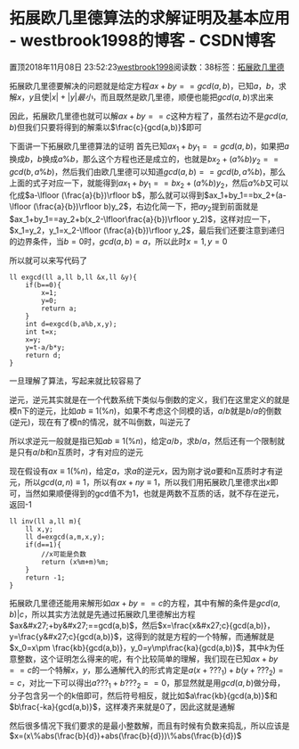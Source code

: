 # 拓展欧几里德算法的求解证明及基本应用 - westbrook1998的博客 - CSDN博客





置顶2018年11月08日 23:52:23[westbrook1998](https://me.csdn.net/westbrook1998)阅读数：38标签：[拓展欧几里德](https://so.csdn.net/so/search/s.do?q=拓展欧几里德&t=blog)








拓展欧几里德要解决的问题就是给定方程$ax+by==gcd(a,b)$，已知$a，b$，求解$x，y$且使$|x|+|y|最小$，而且既然是欧几里德，顺便也能把$gcd(a,b)$求出来

因此，拓展欧几里德也就可以解$ax+by==c$这种方程了，虽然右边不是$gcd(a,b)$但我们只要将得到的解乘以$\frac{c}{gcd(a,b)}$即可

下面讲一下拓展欧几里德算法的证明
首先已知$ax_1+by_1==gcd(a,b)$，如果把$a$换成$b$，$b$换成$a\%b$，那么这个方程也还是成立的，也就是$bx_2+(a\%b)y_2==gcd(b,a\%b)$，然后我们由欧几里德可以知道$gcd(a,b)==gcd(b,a\%b)$，那么上面的式子对应一下，就能得到$ax_1+by_1==bx_2+(a\%b)y_2$，然后$a\%b$又可以化成$a-\lfloor (\frac{a}{b})\rfloor b$，那么就可以得到$ax_1+by_1==bx_2+(a-\lfloor (\frac{a}{b})\rfloor b)y_2$，右边化简一下，把$ay_2$提到前面就是$ax_1+by_1==ay_2+b(x_2-\lfloor\frac{a}{b})\rfloor y_2)$，这样对应一下，$x_1=y_2，y_1=x_2-\lfloor (\frac{a}{b})\rfloor y_2$，最后我们还要注意到递归的边界条件，当$b=0$时，$gcd(a,b)=a$，所以此时$x=1,y=0$

所以就可以来写代码了

```
ll exgcd(ll a,ll b,ll &x,ll &y){
	if(b==0){
		x=1;
		y=0;
		return a;
	}
	int d=exgcd(b,a%b,x,y);
	int t=x;
	x=y;
	y=t-a/b*y;
	return d;
}
```

一旦理解了算法，写起来就比较容易了

逆元，逆元其实就是在一个代数系统下类似与倒数的定义，我们在这里定义的就是模n下的逆元，比如$ab \equiv1(\%n)$，如果不考虑这个同模的话，$a/b$就是$b/a$的倒数(逆元)，现在有了模n的情况，就不叫倒数，叫逆元了

所以求逆元一般就是指已知$ab\equiv1(\%n)$，给定$a/b$，求$b/a$，然后还有一个限制就是只有$a/b$和$n$互质时，才有对应的逆元

现在假设有$ax\equiv1(\%n)$，给定$a$，求$a$的逆元$x$，因为刚才说$a$要和n互质时才有逆元，所以$gcd(a,n)\equiv1$，所以有$ax+ny\equiv 1$，所以我们用拓展欧几里德求出$x$即可，当然如果顺便得到的gcd值不为1，也就是两数不互质的话，就不存在逆元，返回-1
```
ll inv(ll a,ll m){
	ll x,y;
	ll d=exgcd(a,m,x,y);
	if(d==1){
		//x可能是负数
		return (x%m+m)%m;
	}
	return -1;
}
```

拓展欧几里德还能用来解形如$ax+by==c$的方程，其中有解的条件是$gcd(a,b)|c$，所以其实方法就是先通过拓展欧几里德解出方程$ax&#x27;+by&#x27;==gcd(a,b)$，然后$x=\frac{x&#x27;c}{gcd(a,b)}，y=\frac{y&#x27;c}{gcd(a,b)}$，这得到的就是方程的一个特解，而通解就是$x_0=x\pm \frac{kb}{gcd(a,b)}，y_0=y\mp\frac{ka}{gcd(a,b)}$，其中$k$为任意整数，这个证明怎么得来的呢，有个比较简单的理解，我们现在已知$ax+by==c$的一个特解$x，y$，那么通解代入的形式肯定是$a(x+???_1)+b(y+???_2)==c$，对比一下可以得出$a???_1+b???_2==0$，那显然就是用$gcd(a,b)$做分母，分子包含另一个的k倍即可，然后符号相反，就比如$a\frac{kb}{gcd(a,b)}$和$b\frac{-ka}{gcd(a,b)}$，这样凑齐来就是0了，因此这就是通解

然后很多情况下我们要求的是最小整数解，而且有时候有负数来捣乱，所以应该是$x=(x\%abs(\frac{b}{d})+abs(\frac{b}{d}))\%abs(\frac{b}{d})$





